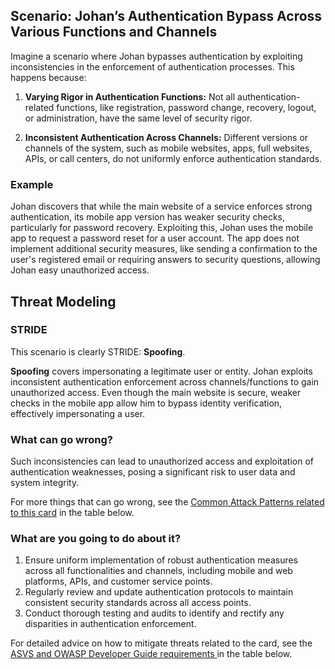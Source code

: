 ## Scenario: Johan’s Authentication Bypass Across Various Functions and Channels

Imagine a scenario where Johan bypasses authentication by exploiting inconsistencies in the enforcement of authentication processes. This happens because:

1. **Varying Rigor in Authentication Functions:** Not all authentication-related functions, like registration, password change, recovery, logout, or administration, have the same level of security rigor.

2. **Inconsistent Authentication Across Channels:** Different versions or channels of the system, such as mobile websites, apps, full websites, APIs, or call centers, do not uniformly enforce authentication standards.

### Example

Johan discovers that while the main website of a service enforces strong authentication, its mobile app version has weaker security checks, particularly for password recovery. Exploiting this, Johan uses the mobile app to request a password reset for a user account. The app does not implement additional security measures, like sending a confirmation to the user's registered email or requiring answers to security questions, allowing Johan easy unauthorized access.

## Threat Modeling

### STRIDE

This scenario is clearly STRIDE: **Spoofing**.

**Spoofing** covers impersonating a legitimate user or entity.
Johan exploits inconsistent authentication enforcement across channels/functions to gain unauthorized access.
Even though the main website is secure, weaker checks in the mobile app allow him to bypass identity verification, effectively impersonating a user.

### What can go wrong?

Such inconsistencies can lead to unauthorized access and exploitation of authentication weaknesses, posing a significant risk to user data and system integrity.

For more things that can go wrong, see the [Common Attack Patterns related to this card](#mapping 'Common Attack Patterns related to this card [internal]') in the table below.

### What are you going to do about it?

1. Ensure uniform implementation of robust authentication measures across all functionalities and channels, including mobile and web platforms, APIs, and customer service points.
2. Regularly review and update authentication protocols to maintain consistent security standards across all access points.
3. Conduct thorough testing and audits to identify and rectify any disparities in authentication enforcement.

For detailed advice on how to mitigate threats related to the card, see the [ASVS and OWASP Developer Guide requirements ](#mapping 'ASVS and OWASP Developer Guide requirements [internal]') in the table below.
